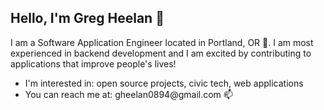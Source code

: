 <H2>Hello, I'm Greg Heelan &#128075;</H2>

<p>I am a Software Application Engineer located in Portland, OR &#127748. I am most experienced in backend development and I am excited by contributing to applications that improve people's lives!

<ul>
<li>I'm interested in: open source projects, civic tech, web applications</li>
<li>You can reach me at: gheelan0894@gmail.com 📫</li>
</ul>



<!---
gheelan/gheelan is a ✨ special ✨ repository because its `README.md` (this file) appears on your GitHub profile.
You can click the Preview link to take a look at your changes.
--->
